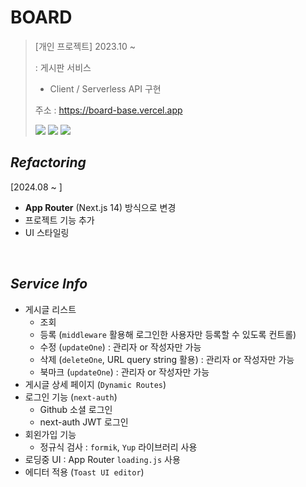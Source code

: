 # BOARD

> [개인 프로젝트] 2023.10 ~  <br/> 
>
> : 게시판 서비스
> 
> - Client / Serverless API 구현
> 
> 주소 : https://board-base.vercel.app
>
> <img src="https://img.shields.io/badge/Next.js-000000?style=for-the-badge&logo=Next.Js&logoColor=white"> <img src="https://img.shields.io/badge/TypeScript-3178C6?style=for-the-badge&logo=TypeScript&logoColor=white"> <img src="https://img.shields.io/badge/mongodb-47A248?style=for-the-badge&logo=mongodb&logoColor=white"> 

## _Refactoring_
[2024.08 ~ ]
- **App Router** (Next.js 14)  방식으로 변경
- 프로젝트 기능 추가
- UI 스타일링

<br/>

## _Service Info_
- 게시글 리스트
  - 조회
  - 등록 (`middleware` 활용해 로그인한 사용자만 등록할 수 있도록 컨트롤)
  - 수정 (`updateOne`) : 관리자 or 작성자만 가능
  - 삭제 (`deleteOne`, URL query string 활용) : 관리자 or 작성자만 가능
  - 북마크 (`updateOne`) : 관리자 or 작성자만 가능
- 게시글 상세 페이지 (`Dynamic Routes`)
- 로그인 기능 (`next-auth`)
  - Github 소셜 로그인
  - next-auth JWT 로그인
- 회왼가입 기능
  - 정규식 검사 : `formik`, `Yup` 라이브러리 사용
- 로딩중 UI : App Router `loading.js` 사용
- 에디터 적용 (`Toast UI editor`)